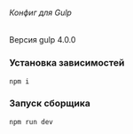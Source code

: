 ###### Конфиг для Gulp
Версия gulp 4.0.0

### Установка зависимостей  
`npm i`

### Запуск сборщика
`npm run dev`
